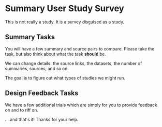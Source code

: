 # Summary User Study Survey

This is not really a study. It is a survey disguised as a study.

## Summary Tasks
You will have a few summary and source pairs to compare.
Please take the task, but also think about what the task **should** be.

We can change details: the source links, the datasets, the number of summaries, sources, and so on.

The goal is to figure out what types of studies we might run.

## Design Feedback Tasks

We have a few additional trials which are simply for you to provide feedback on and to riff on.


... and that's it! Thanks for your help.